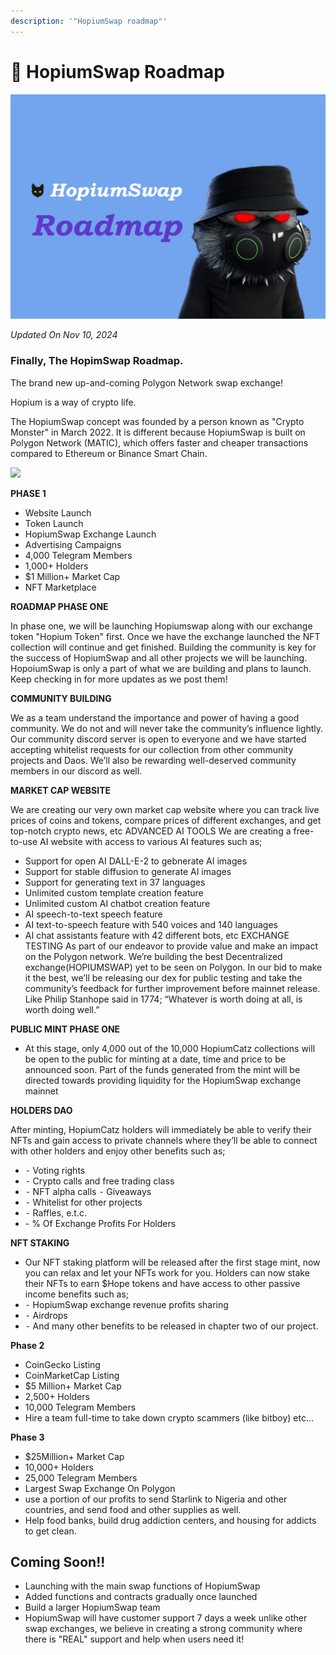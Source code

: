 ```yaml
---
description: '"HopiumSwap roadmap"'
---
```


# 🧐 HopiumSwap Roadmap



![](.gitbook/assets/Roadmap.png)

_Updated On Nov 10, 2024_

### Finally, The HopimSwap Roadmap.

The brand new up-and-coming Polygon Network swap exchange!

Hopium is a way of crypto life.

The HopiumSwap concept was founded by a person known as "Crypto Monster" in March 2022. It is different because HopiumSwap is built on Polygon Network (MATIC), which offers faster and cheaper transactions compared to Ethereum or Binance Smart Chain.

![](<.gitbook/assets/coming-soon-neon-sign\_191108-233 (1).webp>)

**PHASE 1**

* Website Launch
* Token Launch
* HopiumSwap Exchange Launch
* Advertising Campaigns&#x20;
* 4,000 Telegram Members
* 1,000+ Holders&#x20;
* $1 Million+ Market Cap&#x20;
* NFT Marketplace



**ROADMAP PHASE ONE**&#x20;

In phase one, we will be launching Hopiumswap along with our exchange token "Hopium Token" first. Once we have the exchange launched the NFT collection will continue and get finished. Building the community is key for the success of HopiumSwap and all other projects we will be launching. HopoiumSwap is only a part of what we are building and plans to launch. Keep checking in for more updates as we post them!&#x20;

**COMMUNITY BUILDING**&#x20;

We as a team understand the importance and power of having a good community. We do not and will never take the community’s influence lightly. Our community discord server is open to everyone and we have started accepting whitelist requests for our collection from other community projects and Daos. We’ll also be rewarding well-deserved community members in our discord as well.

**MARKET CAP WEBSITE**&#x20;

We are creating our very own market cap website where you can track live prices of coins and tokens, compare prices of different exchanges, and get top-notch crypto news, etc ADVANCED AI TOOLS We are creating a free-to-use AI website with access to various AI features such as;

* Support for open AI DALL-E-2 to gebnerate AI images
* Support for stable diffusion to generate AI images
* Support for generating text in 37 languages
* Unlimited custom template creation feature
* Unlimited custom AI chatbot creation feature
* AI speech-to-text speech feature
* AI text-to-speech feature with 540 voices and 140 languages
* AI chat assistants feature with 42 different bots, etc EXCHANGE TESTING As part of our endeavor to provide value and make an impact on the Polygon network. We’re building the best Decentralized exchange(HOPIUMSWAP) yet to be seen on Polygon. In our bid to make it the best, we’ll be releasing our dex for public testing and take the community’s feedback for further improvement before mainnet release. Like Philip Stanhope said in 1774; “Whatever is worth doing at all, is worth doing well.”&#x20;

&#x20;  **PUBLIC MINT PHASE ONE**&#x20;

* At this stage, only 4,000 out of the 10,000 HopiumCatz collections will be open to the public for minting at a date, time and price to be announced soon. Part of the funds generated from the mint will be directed towards providing liquidity for the HopiumSwap exchange mainnet



&#x20;**HOLDERS DAO**

&#x20;After minting, HopiumCatz holders will immediately be able to verify their          NFTs and gain access to private channels where they’ll be able to connect with   other holders and enjoy other benefits such as;

* &#x20;⁃ Voting rights
* &#x20;⁃ Crypto calls and free trading class
* &#x20;⁃ NFT alpha calls ⁃ Giveaways
* &#x20;⁃ Whitelist for other projects
* &#x20;⁃ Raffles, e.t.c.
* &#x20;\- % Of Exchange Profits For Holders&#x20;



&#x20;**NFT STAKING**&#x20;

* Our NFT staking platform will be released after the first stage mint, now you can relax and let your NFTs work for you. Holders can now stake their NFTs to earn $Hope tokens and have access to other passive income benefits such as;
* ⁃ HopiumSwap exchange revenue profits sharing&#x20;
* ⁃ Airdrops
* &#x20;⁃ And many other benefits to be released in chapter two of our project.



**Phase 2**

* CoinGecko Listing&#x20;
* CoinMarketCap Listing&#x20;
* $5 Million+ Market Cap
* 2,500+ Holders
* 10,000 Telegram Members
* Hire a team full-time to take down crypto scammers (like bitboy) etc...

**Phase 3**

* &#x20;$25Million+ Market Cap
* 10,000+ Holders
* 25,000 Telegram Members
* Largest Swap Exchange On Polygon&#x20;
* use a portion of our profits to send Starlink to Nigeria and other countries, and send food and other supplies as well.&#x20;
* Help food banks, build drug addiction centers, and housing for addicts to get clean.&#x20;

## Coming Soon!!

* Launching with the main swap functions of HopiumSwap
* Added functions and contracts gradually once launched
* Build a larger HopiumSwap team&#x20;
* HopiumSwap will have customer support 7 days a week unlike other swap exchanges, we believe in creating a strong community where there is "REAL" support and help when users need it!

